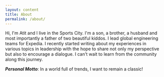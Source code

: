 ```yaml
---
layout: content
title: About
permalink: /about/
---
```


Hi, I'm Atit and I live in the Sports City. I'm a son, a brother, a husband and most importantly a father of two beautiful kiddos. I lead global engineering teams for Expedia. I recently started writing about my experiences in various topics in leadership with the hope to share not only my perspective but also to encourage a dialogue. I can't wait to learn from the community along this journey.

***Personal Motto***: In a world full of trends, I want to remain a classic!

